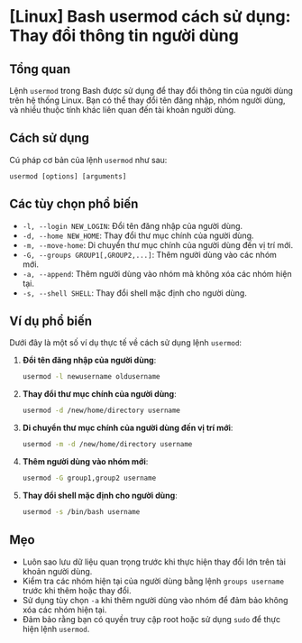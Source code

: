 # [Linux] Bash usermod cách sử dụng: Thay đổi thông tin người dùng

## Tổng quan
Lệnh `usermod` trong Bash được sử dụng để thay đổi thông tin của người dùng trên hệ thống Linux. Bạn có thể thay đổi tên đăng nhập, nhóm người dùng, và nhiều thuộc tính khác liên quan đến tài khoản người dùng.

## Cách sử dụng
Cú pháp cơ bản của lệnh `usermod` như sau:
```
usermod [options] [arguments]
```

## Các tùy chọn phổ biến
- `-l, --login NEW_LOGIN`: Đổi tên đăng nhập của người dùng.
- `-d, --home NEW_HOME`: Thay đổi thư mục chính của người dùng.
- `-m, --move-home`: Di chuyển thư mục chính của người dùng đến vị trí mới.
- `-G, --groups GROUP1[,GROUP2,...]`: Thêm người dùng vào các nhóm mới.
- `-a, --append`: Thêm người dùng vào nhóm mà không xóa các nhóm hiện tại.
- `-s, --shell SHELL`: Thay đổi shell mặc định cho người dùng.

## Ví dụ phổ biến
Dưới đây là một số ví dụ thực tế về cách sử dụng lệnh `usermod`:

1. **Đổi tên đăng nhập của người dùng**:
   ```bash
   usermod -l newusername oldusername
   ```

2. **Thay đổi thư mục chính của người dùng**:
   ```bash
   usermod -d /new/home/directory username
   ```

3. **Di chuyển thư mục chính của người dùng đến vị trí mới**:
   ```bash
   usermod -m -d /new/home/directory username
   ```

4. **Thêm người dùng vào nhóm mới**:
   ```bash
   usermod -G group1,group2 username
   ```

5. **Thay đổi shell mặc định cho người dùng**:
   ```bash
   usermod -s /bin/bash username
   ```

## Mẹo
- Luôn sao lưu dữ liệu quan trọng trước khi thực hiện thay đổi lớn trên tài khoản người dùng.
- Kiểm tra các nhóm hiện tại của người dùng bằng lệnh `groups username` trước khi thêm hoặc thay đổi.
- Sử dụng tùy chọn `-a` khi thêm người dùng vào nhóm để đảm bảo không xóa các nhóm hiện tại.
- Đảm bảo rằng bạn có quyền truy cập root hoặc sử dụng `sudo` để thực hiện lệnh `usermod`.
